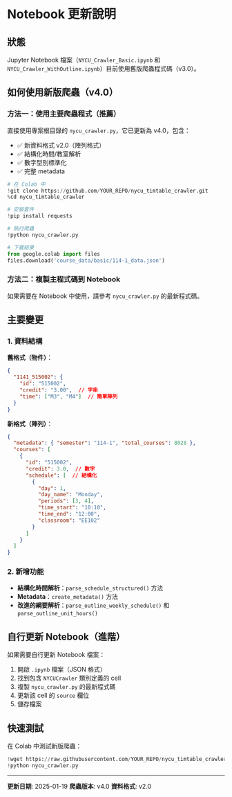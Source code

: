 # Notebook 更新說明

## 狀態

Jupyter Notebook 檔案（`NYCU_Crawler_Basic.ipynb` 和 `NYCU_Crawler_WithOutline.ipynb`）目前使用舊版爬蟲程式碼（v3.0）。

## 如何使用新版爬蟲（v4.0）

### 方法一：使用主要爬蟲程式（推薦）

直接使用專案根目錄的 `nycu_crawler.py`，它已更新為 v4.0，包含：
- ✅ 新資料格式 v2.0（陣列格式）
- ✅ 結構化時間/教室解析
- ✅ 數字型別標準化
- ✅ 完整 metadata

```python
# 在 Colab 中
!git clone https://github.com/YOUR_REPO/nycu_timtable_crawler.git
%cd nycu_timtable_crawler

# 安裝套件
!pip install requests

# 執行爬蟲
!python nycu_crawler.py

# 下載結果
from google.colab import files
files.download('course_data/basic/114-1_data.json')
```

### 方法二：複製主程式碼到 Notebook

如果需要在 Notebook 中使用，請參考 `nycu_crawler.py` 的最新程式碼。

## 主要變更

### 1. 資料結構

**舊格式（物件）**：
```json
{
  "1141_515002": {
    "id": "515002",
    "credit": "3.00",  // 字串
    "time": ["M3", "M4"]  // 簡單陣列
  }
}
```

**新格式（陣列）**：
```json
{
  "metadata": { "semester": "114-1", "total_courses": 8028 },
  "courses": [
    {
      "id": "515002",
      "credit": 3.0,  // 數字
      "schedule": [  // 結構化
        {
          "day": 1,
          "day_name": "Monday",
          "periods": [3, 4],
          "time_start": "10:10",
          "time_end": "12:00",
          "classroom": "EE102"
        }
      ]
    }
  ]
}
```

### 2. 新增功能

- **結構化時間解析**：`parse_schedule_structured()` 方法
- **Metadata**：`create_metadata()` 方法
- **改進的綱要解析**：`parse_outline_weekly_schedule()` 和 `parse_outline_unit_hours()`

## 自行更新 Notebook（進階）

如果需要自行更新 Notebook 檔案：

1. 開啟 `.ipynb` 檔案（JSON 格式）
2. 找到包含 `NYCUCrawler` 類別定義的 cell
3. 複製 `nycu_crawler.py` 的最新程式碼
4. 更新該 cell 的 `source` 欄位
5. 儲存檔案

## 快速測試

在 Colab 中測試新版爬蟲：

```python
!wget https://raw.githubusercontent.com/YOUR_REPO/nycu_timtable_crawler/main/nycu_crawler.py
!python nycu_crawler.py
```

---

**更新日期**: 2025-01-19
**爬蟲版本**: v4.0
**資料格式**: v2.0
